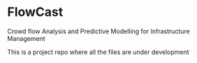 # FlowCast
Crowd flow Analysis and Predictive Modelling for Infrastructure Management

This is a project repo where all the files are under development
